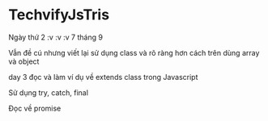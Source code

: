 # TechvifyJsTris

Ngày thứ 2 :v :v :v 7 tháng 9 

Vẫn đề cú nhưng viết lại sử dụng class và rõ ràng hơn cách trên dùng array và object 


day 3 
đọc và làm ví dụ về extends class trong Javascript
	
Sử dụng try, catch, final
	
Đọc về promise
